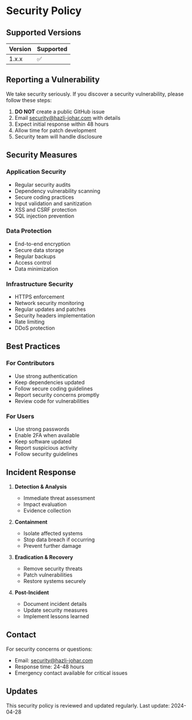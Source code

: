 
# Security Policy

## Supported Versions

| Version | Supported          |
| ------- | ------------------ |
| 1.x.x   | :white_check_mark: |

## Reporting a Vulnerability

We take security seriously. If you discover a security vulnerability, please follow these steps:

1. **DO NOT** create a public GitHub issue
2. Email security@hazli-johar.com with details
3. Expect initial response within 48 hours
4. Allow time for patch development
5. Security team will handle disclosure

## Security Measures

### Application Security
- Regular security audits
- Dependency vulnerability scanning
- Secure coding practices
- Input validation and sanitization
- XSS and CSRF protection
- SQL injection prevention

### Data Protection
- End-to-end encryption
- Secure data storage
- Regular backups
- Access control
- Data minimization

### Infrastructure Security
- HTTPS enforcement
- Network security monitoring
- Regular updates and patches
- Security headers implementation
- Rate limiting
- DDoS protection

## Best Practices

### For Contributors
- Use strong authentication
- Keep dependencies updated
- Follow secure coding guidelines
- Report security concerns promptly
- Review code for vulnerabilities

### For Users
- Use strong passwords
- Enable 2FA when available
- Keep software updated
- Report suspicious activity
- Follow security guidelines

## Incident Response

1. **Detection & Analysis**
   - Immediate threat assessment
   - Impact evaluation
   - Evidence collection

2. **Containment**
   - Isolate affected systems
   - Stop data breach if occurring
   - Prevent further damage

3. **Eradication & Recovery**
   - Remove security threats
   - Patch vulnerabilities
   - Restore systems securely

4. **Post-Incident**
   - Document incident details
   - Update security measures
   - Implement lessons learned

## Contact

For security concerns or questions:
- Email: security@hazli-johar.com
- Response time: 24-48 hours
- Emergency contact available for critical issues

## Updates

This security policy is reviewed and updated regularly. Last update: 2024-04-28
